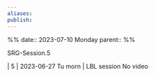 ```yaml
---
aliases: 
publish:
---
```


%%
date:: 2023-07-10 Monday
parent::
%%

SRG-Session.5

| 5              | 2023-06-27 Tu  morn      | LBL session                                                                                                                                                                                                                                                                 No video                                                                                                                                                       